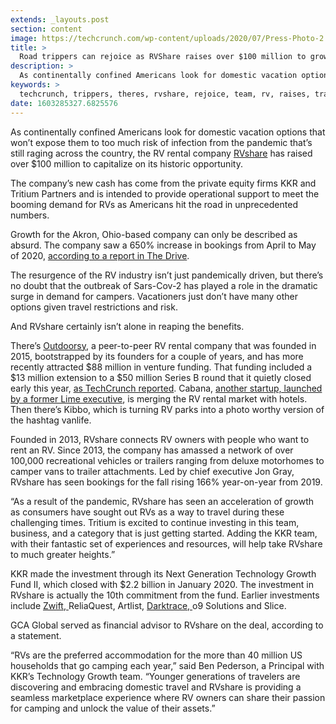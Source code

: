 ```yaml
--- 
extends: _layouts.post 
section: content 
image: https://techcrunch.com/wp-content/uploads/2020/07/Press-Photo-2.jpg?w=600 
title: > 
  Road trippers can rejoice as RVShare raises over $100 million to grow its RV rental business – TechCrunch 
description: > 
  As continentally confined Americans look for domestic vacation options that won’t expose them to too much risk of infection from the pandemic that’s still raging across the country, the RV rental company RVshare has raised over $100 million to capitalize on its historic opportunity.There’s Outdoorsy, a peer-to-peer RV rental company that was founded in 2015, bootstrapped by its founders for a couple of years, and has more recently attracted $88 million in venture funding.Cabana, another startup, launched by a former Lime executive, is merging the RV rental market with hotels.Founded in 2013, RVshare connects RV owners with people who want to rent an RV.“RVs are the preferred accommodation for the more than 40 million US households that go camping each year,” said Ben Pederson, a Principal with KKR’s Technology Growth team. 
keywords: > 
  techcrunch, trippers, theres, rvshare, rejoice, team, rv, raises, travel, million, growth, grow, tritium, rental, company, road 
date: 1603285327.6825576 
--- 
```

<div><p id="speakable-summary">As continentally confined Americans look for domestic vacation options that won&#8217;t expose them to too much risk of infection from the pandemic that&#8217;s still raging across the country, the RV rental company <a href="https://www.rvshare.com">RVshare</a> has raised over $100 million to capitalize on its historic opportunity.</p>
<p>The company&#8217;s new cash has come from the private equity firms KKR and Tritium Partners and is intended to provide operational support to meet the booming demand for RVs as Americans hit the road in unprecedented numbers.</p>
<p>Growth for the Akron, Ohio-based company can only be described as absurd. The company saw a 650% increase in bookings from April to May of 2020, <a href="https://www.thedrive.com/news/33452/rv-rentals-up-650-percent-as-americans-plan-socially-distant-summer-vacations">according to a report in The Drive</a>.</p><p class="piano-inline-promo"></p>
<p>The resurgence of the RV industry isn&#8217;t just pandemically driven, but there&#8217;s no doubt that the outbreak of Sars-Cov-2 has played a role in the dramatic surge in demand for campers. Vacationers just don&#8217;t have many other options given travel restrictions and risk.</p>
<p>And RVshare certainly isn&#8217;t alone in reaping the benefits.</p>
<p>There&#8217;s <a href="https://www.outdoorsy.com/">Outdoorsy</a>, a peer-to-peer RV rental company that was founded in 2015, bootstrapped by its founders for a couple of years, and has more recently attracted $88 million in venture funding. That funding included a $13 million extension to a $50 million Series B round that it quietly closed early this year, <a href="https://techcrunch.com/2020/06/04/as-americans-look-to-escape-this-peer-to-peer-rv-rental-startup-is-happy-to-accommodate-them/">as TechCrunch reported</a>. Cabana, <a href="https://techcrunch.com/2020/05/28/former-lime-exec-launches-cabana-a-company-that-merges-vanlife-and-hotels/">another startup, launched by a former Lime executive</a>, is merging the RV rental market with hotels. Then there&#8217;s Kibbo, which is turning RV parks into a photo worthy version of the hashtag vanlife.</p>
<p>Founded in 2013, RVshare connects RV owners with people who want to rent an RV. Since 2013, the company has amassed a network of over 100,000 recreational vehicles or trailers ranging from deluxe motorhomes to camper vans to trailer attachments. Led by chief executive Jon Gray, RVshare has seen bookings for the fall rising 166% year-on-year from 2019.</p>
<p>&#8220;As a result of the pandemic, RVshare has seen an acceleration of growth as consumers have sought out RVs as a way to travel during these challenging times. Tritium is excited to continue investing in this team, business, and a category that is just getting started. Adding the KKR team, with their fantastic set of experiences and resources, will help take RVshare to much greater heights.&#8221;</p>
<p>KKR made the investment through its Next Generation Technology Growth Fund II, which closed with&#160;$2.2 billion in January 2020. The investment in RVshare is actually the 10th commitment from the fund. Earlier investments include <a class="crunchbase-link" href="https://crunchbase.com/organization/zwift" target="_blank">Zwift, </a> ReliaQuest, Artlist, <a class="crunchbase-link" href="https://crunchbase.com/organization/darktrace" target="_blank">Darktrace, </a> o9 Solutions and Slice.</p>
<p>GCA Global served as financial advisor to RVshare on the deal, according to a statement.</p>
<p>&#8220;RVs are the preferred accommodation for the more than 40 million US households that go camping each year,&#8221; said Ben Pederson, a Principal with KKR&#8217;s Technology Growth team. &#8220;Younger generations of travelers are discovering and embracing domestic travel and RVshare is providing a seamless marketplace experience where RV owners can share their passion for camping and unlock the value of their assets.&#8221;</p>
			</div>